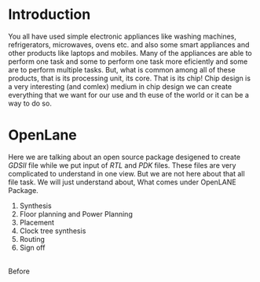 # Introduction
You all have used simple electronic appliances like washing machines, refrigerators, microwaves, ovens etc. and also some smart appliances and other products like laptops and mobiles. Many of the appliances are able to perform one task and some to perform one task more eficiently and some are to perform multiple tasks. But, what is common among all of these products, that is its processing unit, its core. That is its chip! 
Chip design is a very interesting (and comlex) medium in chip design we can create everything that we want for our use and th euse of the world or it can be a way to do so.
# OpenLane
Here we are talking about an open source package desigened to create *GDSII* file while we put input of *RTL* and *PDK* files. These files are very complicated to understand in one view. But we are not here about that all file task. We will just understand about, What comes under OpenLANE Package.<br>
<ol type=1>
<li> Synthesis
<li>Floor planning and Power Planning
<li>Placement
<li>Clock tree synthesis
<li>Routing
<li>Sign off
</ol>
<br>
Before  
